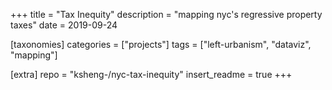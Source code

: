 +++
title = "Tax Inequity"
description = "mapping nyc's regressive property taxes"
date = 2019-09-24

[taxonomies]
categories = ["projects"]
tags = ["left-urbanism", "dataviz", "mapping"]

[extra]
repo = "ksheng-/nyc-tax-inequity"
insert_readme = true
+++
